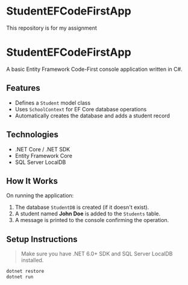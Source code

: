 # StudentEFCodeFirstApp
This repository is for my assignment
# StudentEFCodeFirstApp

A basic Entity Framework Code-First console application written in C#.

## Features

- Defines a `Student` model class
- Uses `SchoolContext` for EF Core database operations
- Automatically creates the database and adds a student record

## Technologies

- .NET Core / .NET SDK
- Entity Framework Core
- SQL Server LocalDB

## How It Works

On running the application:

1. The database `StudentDB` is created (if it doesn't exist).
2. A student named **John Doe** is added to the `Students` table.
3. A message is printed to the console confirming the operation.

## Setup Instructions

> Make sure you have .NET 6.0+ SDK and SQL Server LocalDB installed.

```bash
dotnet restore
dotnet run
